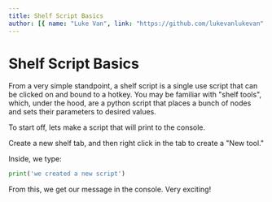 ```yaml
---
title: Shelf Script Basics
author: [{ name: "Luke Van", link: "https://github.com/lukevanlukevan" }]
---
```


# Shelf Script Basics

From a very simple standpoint, a shelf script is a single use script that can be clicked on and bound to a hotkey.
You may be familiar with "shelf tools", which, under the hood, are a python script that places a bunch of nodes and sets their parameters to desired values.

To start off, lets make a script that will print to the console.

Create a new shelf tab, and then right click in the tab to create a "New tool."

Inside, we type:

```python
print('we created a new script')
```

From this, we get our message in the console. Very exciting!

